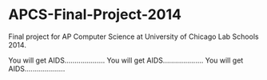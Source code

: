 APCS-Final-Project-2014
=======================

Final project for AP Computer Science at University of Chicago Lab Schools 2014.

You will get AIDS....................
You will get AIDS....................
You will get AIDS....................
